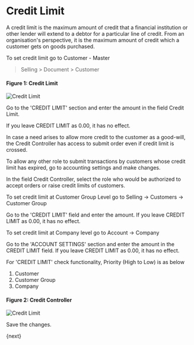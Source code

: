 # Credit Limit

  

A credit limit is the maximum amount of credit that a financial institution or
other lender will extend to a debtor for a particular line of credit. From an
organisation's perspective, it is the maximum amount of credit which a
customer gets on goods purchased.  

To set credit limit go to Customer - Master

> Selling > Document > Customer 

  
#### Figure 1: Credit Limit

<img class="screenshot" alt="Credit Limit" src="/assets/erpnext_docs/assets/img/accounts/credit-limit-1.png">

Go to the 'CREDIT LIMIT' section and enter the amount in the field Credit Limit.

If you leave CREDIT LIMIT as 0.00, it has no effect.

In case a need arises to allow more credit to the customer as a good-will, the
Credit Controller has access to submit order even if credit limit is crossed.

To allow any other role to submit transactions by customers whose credit limit
has expired, go to accounting settings and make changes.

In the field Credit Controller, select the role who would be authorized to
accept orders or raise credit limits of customers.

To set credit limit at Customer Group Level go to Selling -> Customers -> Customer Group

Go to the 'CREDIT LIMIT' field and enter the amount.
If you leave CREDIT LIMIT as 0.00, it has no effect.


To set credit limit at Company level go to Account -> Company

Go to the 'ACCOUNT SETTINGS' section and enter the amount in the CREDIT LIMIT field.
If you leave CREDIT LIMIT as 0.00, it has no effect.

For 'CREDIT LIMIT' check functionality, Priority (High to Low) is as below
1) Customer
2) Customer Group
3) Company



  
#### Figure 2: Credit Controller

<img class="screenshot" alt="Credit Limit" src="/assets/erpnext_docs/assets/img/accounts/credit-limit-2.png">

Save the changes.

{next}
